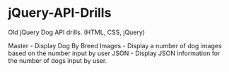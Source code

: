 # jQuery-API-Drills
Old jQuery Dog API drills. (HTML, CSS, jQuery)

Master - Display Dog By Breed
Images - Display a number of dog images based on the number input by user 
JSON - Display JSON information for the number of dogs input by user.

